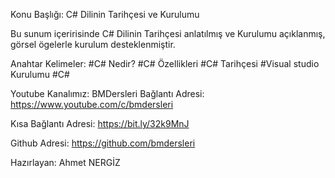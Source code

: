 
Konu Başlığı: C# Dilinin Tarihçesi ve Kurulumu


Bu sunum içeririsinde C# Dilinin Tarihçesi anlatılmış ve Kurulumu açıklanmış, görsel ögelerle kurulum desteklenmiştir.


Anahtar Kelimeler:
#C# Nedir?
#C# Özellikleri
#C# Tarihçesi
#Visual studio Kurulumu
#C#


Youtube Kanalımız: BMDersleri
Bağlantı Adresi: https://www.youtube.com/c/bmdersleri

Kısa Bağlantı Adresi: https://bit.ly/32k9MnJ

Github Adresi: https://github.com/bmdersleri


Hazırlayan: Ahmet NERGİZ
